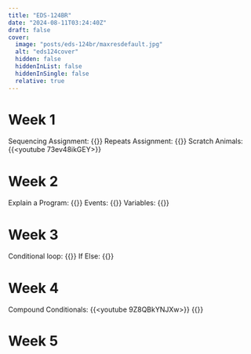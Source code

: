 ```yaml
---
title: "EDS-124BR"
date: "2024-08-11T03:24:40Z"
draft: false
cover:
  image: "posts/eds-124br/maxresdefault.jpg"
  alt: "eds124cover"
  hidden: false
  hiddenInList: false
  hiddenInSingle: false
  relative: true
---
```


# Week 1

Sequencing Assignment:
{{<youtube nBqKSlASPtU>}}
Repeats Assignment:
{{<youtube FZw-uZsHJqw>}}
Scratch Animals:
{{<youtube 73ev48ikGEY>}}
# Week 2
Explain a Program:
{{<youtube jmTzd99wcH4>}}
Events:
{{<youtube wCtdIzkKNYo>}}
Variables:
{{<youtube YFo29tUkrqA>}}
# Week 3
Conditional loop:
{{<youtube goSgFk2lK94>}}
If Else:
{{<youtube KgLW84neLfc>}}
# Week 4
Compound Conditionals:
{{<youtube 9Z8QBkYNJXw>}}
{{<youtube OT3lN86LfSg>}}
# Week 5

